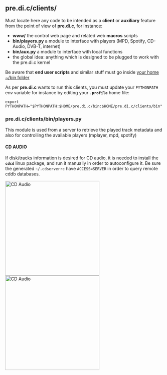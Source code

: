 
## pre.di.c/clients/

Must locate here any code to be intended as a **client** or **auxiliary** feature from the point of view of **pre.di.c**, for instance:

- **www/** the control web page and related web **macros** scripts
- **bin/players.py** a module to interface with players (MPD, Spotify, CD-Audio, DVB-T, internet)
- **bin/aux.py** a module to interface with local functions
- the global idea: anything which is designed to be plugged to work with the pre.di.c kernel

Be aware that **end user scripts** and similar stuff must go inside [your home ~/bin folder](https://github.com/Rsantct/pe.audio.sys/tree/master/bin)


As per **pre.di.c** wants to run this clients, you must update your `PYTHONPATH` env variable for instance by editing your **`.profile`** home file:
```
export PYTHONPATH="$PYTHONPATH:$HOME/pre.di.c/bin:$HOME/pre.di.c/clients/bin"
```

### pre.di.c/clients/bin/players.py

This module is used from a server to retrieve the played track metadata and also for controlling the available players (mplayer, mpd, spotify)

#### CD AUDIO
If disk/tracks information is desired for CD audio, it is needed to install the **`cdcd`** linux package, and run it manually in order to autoconfigure it. Be sure the generated `~/.cdserverrc` have `ACCESS=SERVER` in order to query remote cddb databases.

<image alt="CD Audio" src="https://github.com/Rsantct/pe.audio.sys/blob/master/pre.di.c/clients/www/images/control%20web%202.1%20CDAudio_a.jpg" width="300"/>

<image alt="CD Audio" src="https://github.com/Rsantct/pe.audio.sys/blob/master/pre.di.c/clients/www/images/control%20web%202.1%20CDAudio_b.jpg" width="300"/>
